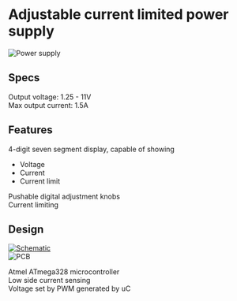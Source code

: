 # Adjustable current limited power supply

![Power supply](https://dl.dropbox.com/u/4476572/photos/power-supply.jpg)

## Specs
Output voltage: 1.25 - 11V   
Max output current: 1.5A   

## Features
4-digit seven segment display, capable of showing   
   * Voltage
   * Current
   * Current limit

Pushable digital adjustment knobs  
Current limiting   

## Design
[![Schematic](https://dl.dropbox.com/u/4476572/photos/power-supply-schema.png)](https://github.com/tuopppi/adjustable-power-supply/blob/master/power-supply-schematic.pdf)  
![PCB](https://dl.dropbox.com/u/4476572/photos/power-supply-pcb.png)

Atmel ATmega328 microcontroller  
Low side current sensing  
Voltage set by PWM generated by uC  

